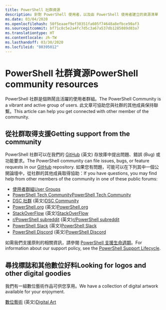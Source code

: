 ```yaml
---
title: PowerShell 社群資源
description: 針對 PowerShell 使用者，以及由 PowerShell 使用者建立的資源清單
ms.date: 03/04/2020
ms.openlocfilehash: 50f5eaaef9ef30351fa605f74648a8efbce90af3
ms.sourcegitcommit: bf71c8c5e2a4fc7d5c3a67a537db1285089d03a7
ms.translationtype: HT
ms.contentlocale: zh-TW
ms.lasthandoff: 03/30/2020
ms.locfileid: "80395012"
---
```

# <a name="powershell-community-resources"></a><span data-ttu-id="1bcaa-103">PowerShell 社群資源</span><span class="sxs-lookup"><span data-stu-id="1bcaa-103">PowerShell community resources</span></span>

<span data-ttu-id="1bcaa-104">PowerShell 社群是個熱鬧且活躍的使用者群組。</span><span class="sxs-lookup"><span data-stu-id="1bcaa-104">The PowerShell Community is a vibrant and active group of users.</span></span> <span data-ttu-id="1bcaa-105">此文章可協助您與社群的其他成員保持聯繫。</span><span class="sxs-lookup"><span data-stu-id="1bcaa-105">This article can help you get connected with other member of the community.</span></span>

## <a name="getting-support-from-the-community"></a><span data-ttu-id="1bcaa-106">從社群取得支援</span><span class="sxs-lookup"><span data-stu-id="1bcaa-106">Getting support from the community</span></span>

<span data-ttu-id="1bcaa-107">PowerShell 社群可以在我們的 [GitHub](https://github.com/powershell/powershell/issues) \(英文\) 存放庫中提出問題、錯誤 (Bug) 或功能要求。</span><span class="sxs-lookup"><span data-stu-id="1bcaa-107">The PowerShell community can file issues, bugs, or feature requests in our [GitHub](https://github.com/powershell/powershell/issues) repository.</span></span> <span data-ttu-id="1bcaa-108">如果您有問題，可能可以在下列其中一個公開論壇中，從社群的其他成員取得協助：</span><span class="sxs-lookup"><span data-stu-id="1bcaa-108">If you have questions, you may find help from other members of the community in one of these public forums:</span></span>

- [<span data-ttu-id="1bcaa-109">使用者群組</span><span class="sxs-lookup"><span data-stu-id="1bcaa-109">User Groups</span></span>](https://aka.ms/psusergroup)
- [<span data-ttu-id="1bcaa-110">PowerShell Tech Community</span><span class="sxs-lookup"><span data-stu-id="1bcaa-110">PowerShell Tech Community</span></span>](https://techcommunity.microsoft.com/t5/PowerShell/ct-p/WindowsPowerShell)
- <span data-ttu-id="1bcaa-111">[DSC 社群](https://dsccommunity.org/) \(英文\)</span><span class="sxs-lookup"><span data-stu-id="1bcaa-111">[DSC Community](https://dsccommunity.org/)</span></span>
- <span data-ttu-id="1bcaa-112">[PowerShell.org](https://powershell.org/) \(英文\)</span><span class="sxs-lookup"><span data-stu-id="1bcaa-112">[PowerShell.org](https://powershell.org/)</span></span>
- <span data-ttu-id="1bcaa-113">[StackOverFlow](https://stackoverflow.com/questions/tagged/powershell) \(英文\)</span><span class="sxs-lookup"><span data-stu-id="1bcaa-113">[StackOverFlow](https://stackoverflow.com/questions/tagged/powershell)</span></span>
- <span data-ttu-id="1bcaa-114">[r/PowerShell subreddit](https://www.reddit.com/r/PowerShell/) \(英文\)</span><span class="sxs-lookup"><span data-stu-id="1bcaa-114">[r/PowerShell subreddit](https://www.reddit.com/r/PowerShell/)</span></span>
- <span data-ttu-id="1bcaa-115">[PowerShell Slack](https://join.slack.com/t/powershell/shared_invite/enQtNjk2ODE4MTkxNTY4LWJlOTU3NzBiYWFiMjM3Mzg3M2E5OGJiNGE4YjVhODVlNWNlY2I2ZWRkNGY2NjE4MThiYTg4OWI5NjA4MDM3ZjQ) \(英文\)</span><span class="sxs-lookup"><span data-stu-id="1bcaa-115">[PowerShell Slack](https://join.slack.com/t/powershell/shared_invite/enQtNjk2ODE4MTkxNTY4LWJlOTU3NzBiYWFiMjM3Mzg3M2E5OGJiNGE4YjVhODVlNWNlY2I2ZWRkNGY2NjE4MThiYTg4OWI5NjA4MDM3ZjQ)</span></span>
- <span data-ttu-id="1bcaa-116">[PowerShell Discord](https://discord.gg/Ju25cw6) \(英文\)</span><span class="sxs-lookup"><span data-stu-id="1bcaa-116">[PowerShell Discord](https://discord.gg/Ju25cw6)</span></span>

<span data-ttu-id="1bcaa-117">如需我們支援原則的相關資訊，請參閱 [PowerShell 支援生命週期](/powershell/scripting/powershell-support-lifecycle)。</span><span class="sxs-lookup"><span data-stu-id="1bcaa-117">For information about our support policy, see the [PowerShell Support Lifecycle](/powershell/scripting/powershell-support-lifecycle).</span></span>

## <a name="looking-for-logos-and-other-digital-goodies"></a><span data-ttu-id="1bcaa-118">尋找標誌和其他數位好料</span><span class="sxs-lookup"><span data-stu-id="1bcaa-118">Looking for logos and other digital goodies</span></span>

<span data-ttu-id="1bcaa-119">我們有一組數位藝術作品可供您享用。</span><span class="sxs-lookup"><span data-stu-id="1bcaa-119">We have a collection of digital artwork available for your enjoyment.</span></span>

<span data-ttu-id="1bcaa-120">[數位藝術](/powershell/scripting/community/digital-art) \(英文\)</span><span class="sxs-lookup"><span data-stu-id="1bcaa-120">[Digital Art](/powershell/scripting/community/digital-art)</span></span>
